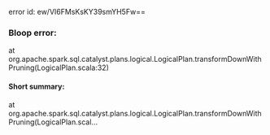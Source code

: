 error id: ew/VI6FMsKsKY39smYH5Fw==
### Bloop error:

at org.apache.spark.sql.catalyst.plans.logical.LogicalPlan.transformDownWithPruning(LogicalPlan.scala:32)
#### Short summary: 

at org.apache.spark.sql.catalyst.plans.logical.LogicalPlan.transformDownWithPruning(LogicalPlan.scal...